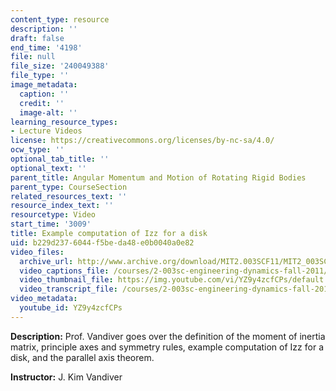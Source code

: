 ```yaml
---
content_type: resource
description: ''
draft: false
end_time: '4198'
file: null
file_size: '240049388'
file_type: ''
image_metadata:
  caption: ''
  credit: ''
  image-alt: ''
learning_resource_types:
- Lecture Videos
license: https://creativecommons.org/licenses/by-nc-sa/4.0/
ocw_type: ''
optional_tab_title: ''
optional_text: ''
parent_title: Angular Momentum and Motion of Rotating Rigid Bodies
parent_type: CourseSection
related_resources_text: ''
resource_index_text: ''
resourcetype: Video
start_time: '3009'
title: Example computation of Izz for a disk
uid: b229d237-6044-f5be-da48-e0b0040a0e82
video_files:
  archive_url: http://www.archive.org/download/MIT2.003SCF11/MIT2_003SCF11_lec11_300k.mp4
  video_captions_file: /courses/2-003sc-engineering-dynamics-fall-2011/e3e3ef0b21ae5e2686fc953d638648df_YZ9y4zcfCPs.vtt
  video_thumbnail_file: https://img.youtube.com/vi/YZ9y4zcfCPs/default.jpg
  video_transcript_file: /courses/2-003sc-engineering-dynamics-fall-2011/0f1fb0671397b98b8c6f0cfc20c87a23_YZ9y4zcfCPs.pdf
video_metadata:
  youtube_id: YZ9y4zcfCPs
---
```

**Description:** Prof. Vandiver goes over the definition of the moment of inertia matrix, principle axes and symmetry rules, example computation of Izz for a disk, and the parallel axis theorem.

**Instructor:** J. Kim Vandiver